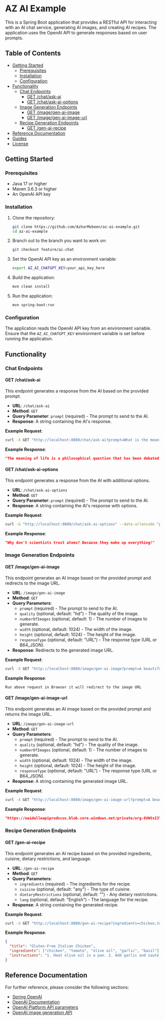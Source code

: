 # AZ AI Example

This is a Spring Boot application that provides a RESTful API for interacting with an AI chat service, generating AI images, and creating AI recipes. The application uses the OpenAI API to generate responses based on user prompts.

## Table of Contents

- [Getting Started](#getting-started)
  - [Prerequisites](#prerequisites)
  - [Installation](#installation)
  - [Configuration](#configuration)
- [Functionality](#functionality)
  - [Chat Endpoints](#chat-endpoints)
    - [GET /chat/ask-ai](#get-chatask-ai)
    - [GET /chat/ask-ai-options](#get-chatask-ai-options)
  - [Image Generation Endpoints](#image-generation-endpoints)
    - [GET /image/gen-ai-image](#get-imagegen-ai-image)
    - [GET /image/gen-ai-image-url](#get-imagegen-ai-image-url)
  - [Recipe Generation Endpoints](#recipe-generation-endpoints)
    - [GET /gen-ai-recipe](#get-gen-ai-recipe)
- [Reference Documentation](#reference-documentation)
- [Guides](#guides)
- [License](#license)

## Getting Started

### Prerequisites

- Java 17 or higher
- Maven 3.6.3 or higher
- An OpenAI API key

### Installation

1. Clone the repository:
   ```sh
   git clone https://github.com/AzharMobeen/az-ai-example.git
   cd az-ai-example
   ```
2. Branch out to the branch you want to work on:
   ```sh
   git checkout feature/ai-chat
   ```

3. Set the OpenAI API key as an environment variable:
   ```sh
   export AZ_AI_CHATGPT_KEY=your_api_key_here
   ```

4. Build the application:
   ```sh
   mvn clean install
   ```

5. Run the application:
   ```sh
   mvn spring-boot:run
   ```

### Configuration

The application reads the OpenAI API key from an environment variable. Ensure that the `AZ_AI_CHATGPT_KEY` environment variable is set before running the application.

## Functionality

### Chat Endpoints

#### GET /chat/ask-ai

This endpoint generates a response from the AI based on the provided prompt.

- **URL**: `/chat/ask-ai`
- **Method**: `GET`
- **Query Parameter**: `prompt` (required) - The prompt to send to the AI.
- **Response**: A string containing the AI's response.

**Example Request**:
```sh
curl -X GET "http://localhost:8080/chat/ask-ai?prompt=What is the meaning of life?"
```

**Example Response**:
```json
"The meaning of life is a philosophical question that has been debated for centuries. Some believe it is to seek happiness and fulfillment, while others think it is to fulfill a higher purpose or destiny."
```

#### GET /chat/ask-ai-options

This endpoint generates a response from the AI with additional options.

- **URL**: `/chat/ask-ai-options`
- **Method**: `GET`
- **Query Parameter**: `prompt` (required) - The prompt to send to the AI.
- **Response**: A string containing the AI's response with options.

**Example Request**:
```sh
curl -G "http://localhost:8080/chat/ask-ai-options" --data-urlencode "prompt=Tell me a joke."
```

**Example Response**:
```json
"Why don't scientists trust atoms? Because they make up everything!"
```

### Image Generation Endpoints

#### GET /image/gen-ai-image

This endpoint generates an AI image based on the provided prompt and redirects to the image URL.

- **URL**: `/image/gen-ai-image`
- **Method**: `GET`
- **Query Parameters**:
  - `prompt` (required) - The prompt to send to the AI.
  - `quality` (optional, default: "hd") - The quality of the image.
  - `numberOfImages` (optional, default: 1) - The number of images to generate.
  - `width` (optional, default: 1024) - The width of the image.
  - `height` (optional, default: 1024) - The height of the image.
  - `responseType` (optional, default: "URL") - The response type (URL or B64_JSON).
- **Response**: Redirects to the generated image URL.

**Example Request**:
```sh
curl -X GET "http://localhost:8080/image/gen-ai-image?prompt=A beautiful sunset&quality=hd&numberOfImages=1&width=1024&height=1024&responseType=URL"
```
**Example Response**:
```
Run above request in Browser it will redirect to the image URL
```

#### GET /image/gen-ai-image-url

This endpoint generates an AI image based on the provided prompt and returns the image URL.

- **URL**: `/image/gen-ai-image-url`
- **Method**: `GET`
- **Query Parameters**:
  - `prompt` (required) - The prompt to send to the AI.
  - `quality` (optional, default: "hd") - The quality of the image.
  - `numberOfImages` (optional, default: 1) - The number of images to generate.
  - `width` (optional, default: 1024) - The width of the image.
  - `height` (optional, default: 1024) - The height of the image.
  - `responseType` (optional, default: "URL") - The response type (URL or B64_JSON).
- **Response**: A string containing the generated image URL.

**Example Request**:
```sh
curl -X GET "http://localhost:8080/image/gen-ai-image-url?prompt=A beautiful sunset&quality=hd&numberOfImages=1&width=1024&height=1024&responseType=URL"
```

**Example Response**:
```json
"https://oaidalleapiprodscus.blob.core.windows.net/private/org-8VWSsI3T6M6UpkICnaRoBhI0/user-cz0WrqIdtbPmTritXw9d8HOU/img-qHIW4CviatPeWk7IYwdFTV4J.png?st=2025-01-19T11%3A19%3A04Z&se=2025-01-19T13%3A19%3A04Z&sp=r&sv=2024-08-04&sr=b&rscd=inline&rsct=image/png&skoid=d505667d-d6c1-4a0a-bac7-5c84a87759f8&sktid=a48cca56-e6da-484e-a814-9c849652bcb3&skt=2025-01-19T00%3A52%3A48Z&ske=2025-01-20T00%3A52%3A48Z&sks=b&skv=2024-08-04&sig=bRhRpG0IlTA0AX3x/%2BVvKwiVzbrT36hQRJAsmzJQK9E%3D"
```

### Recipe Generation Endpoints

#### GET /gen-ai-recipe

This endpoint generates an AI recipe based on the provided ingredients, cuisine, dietary restrictions, and language.

- **URL**: `/gen-ai-recipe`
- **Method**: `GET`
- **Query Parameters**:
  - `ingredients` (required) - The ingredients for the recipe.
  - `cuisine` (optional, default: "any") - The type of cuisine.
  - `dietaryRestrictions` (optional, default: "") - Any dietary restrictions.
  - `lang` (optional, default: "English") - The language for the recipe.
- **Response**: A string containing the generated recipe.

**Example Request**:
```sh
curl -X GET "http://localhost:8080/gen-ai-recipe?ingredients=chicken,tomato&cuisine=Italian&dietaryRestrictions=gluten-free&lang=English"
```

**Example Response**:
```json
{
  "title": "Gluten-Free Italian Chicken",
  "ingredients": ["chicken", "tomato", "olive oil", "garlic", "basil"],
  "instructions": "1. Heat olive oil in a pan. 2. Add garlic and sauté until golden. 3. Add chicken and cook until browned. 4. Add tomatoes and basil, and simmer for 20 minutes. 5. Serve hot."
}
```

## Reference Documentation

For further reference, please consider the following sections:

- [Spring OpenAI](https://docs.spring.io/spring-ai/reference/api/chat/openai-chat.html)
- [OpenAI Documentation](https://platform.openai.com/docs/overview)
- [OpenAI Platform API parameters](https://platform.openai.com/docs/api-reference/chat/create)
- [OpenAI image generation API](https://platform.openai.com/docs/api-reference/images)

